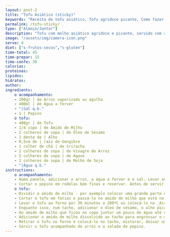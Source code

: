 ```yaml
---
layout: post-2
title: "Tofu Asiático (sticky)"
keywords: "Receita de tofu asiático, Tofu agridoce picante, Como fazer tofu sticky, Tofu vegano com molho asiático, Tofu fácil com arroz"
permalink: /tofu-sticky/
type: ["Almoço/Jantar"]
description: "Tofu com molho asiático agridoce e picante, servido com arroz e pepino fresco "
image: "/assets/img/camera-icon.png"
serve: 4
diet: ["s-frutos-secos","s-gluten"]
time-total: 45
time-prepar: 15
time-confe: 30 
calorias:
proteinas:
lipidos:
hidratos:
author: 
ingredients:
    o acompanhamento:
    - 200gr | de Arroz vaporizado ou agulha
    - 400ml | de Água a ferver
    - "|Sal q.b."
    - 1 | Pepino
    o tofu:
    - 400gr | de Tofu
    - 1/4 copo | de Amido de Milho
    - 2 colheres de sopa | de Óleo de Sésamo 
    - 1 dente de | Alho
    - 0,5cm de | raíz de Gengibre
    - 1 colher de chá | de Sriracha
    - 2 colheres de sopa | de Vinagre de Arroz
    - 5 colheres de sopa | de Agave
    - 2 colheres de sopa | de Molho de Soja
    - "|Água q.b."
instructions:
    o acompanhamento:
    - Numa panela, adicionar o arroz, a água a ferver e o sal. Levar ao lume e deixar o arroz cozinhar conforme as instruções de embalagem. Quando estiver no ponto, retirar do lume e reservar.
    - Cortar o pepino em rodelas bem finas e reservar. Antes de servir, temperar com sal.
    o tofu:
    - Dividir o amido de milho - por exemplo colocar uma grande parte do amido num prato e o restante num copo.
    - Cortar o tofu em fatias e passá-lo no amido de milho que está no prato, como se o quiséssemos panar.
    - Levar o tofu ao forno por 30 minutos a 200ºC ou colocá-lo na _Air Fryer_ (normalmente não demora tanto tempo). Ir verificando para que não fique seco.
    - Enquanto isso, num tacho, adicionar o óleo de sésamo, o alho picado, a raíz de gengibre ralada, o sriracha, o vinagre de arroz, o agave e o molho de soja. Misturar bem e aquecer durante 5 minutos.
    - Ao amido de milho que ficou no copo juntar um pouco de água até que fique completamente dissolvido.
    - Adicionar o amido de milho dissolvido ao tacho para engrossar o molho.
    - Retirar o tofu no forno e colocá-lo no tacho, misturar, deixar um pouco para que ganhe o sabor. Retirar.
    - Servir o tofu acompanhado de arroz e a salada de pepino.
---
```

